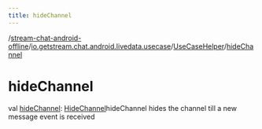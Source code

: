 ```yaml
---
title: hideChannel
---
```

/[stream-chat-android-offline](../../index.md)/[io.getstream.chat.android.livedata.usecase](../index.md)/[UseCaseHelper](index.md)/[hideChannel](hideChannel.md)  
  
  
  
# hideChannel  
val [hideChannel](hideChannel.md): [HideChannel](../HideChannel/index.md)hideChannel hides the channel till a new message event is received
